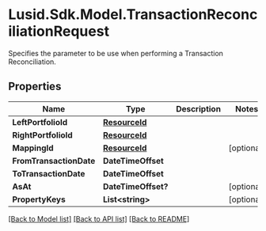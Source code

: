# Lusid.Sdk.Model.TransactionReconciliationRequest
Specifies the parameter to be use when performing a Transaction Reconciliation.

## Properties

Name | Type | Description | Notes
------------ | ------------- | ------------- | -------------
**LeftPortfolioId** | [**ResourceId**](ResourceId.md) |  | 
**RightPortfolioId** | [**ResourceId**](ResourceId.md) |  | 
**MappingId** | [**ResourceId**](ResourceId.md) |  | [optional] 
**FromTransactionDate** | **DateTimeOffset** |  | 
**ToTransactionDate** | **DateTimeOffset** |  | 
**AsAt** | **DateTimeOffset?** |  | [optional] 
**PropertyKeys** | **List&lt;string&gt;** |  | [optional] 

[[Back to Model list]](../README.md#documentation-for-models) [[Back to API list]](../README.md#documentation-for-api-endpoints) [[Back to README]](../README.md)

